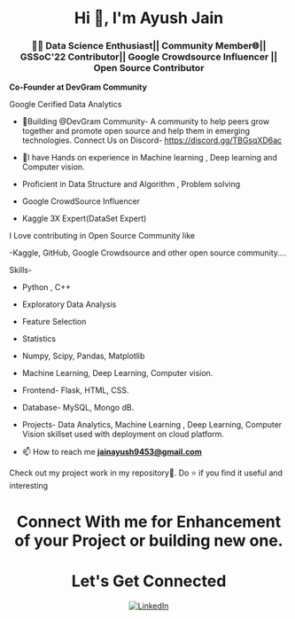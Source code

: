<h1 align="center">Hi 👋, I'm Ayush Jain</h1>
<h3 align="center">👩‍💻 Data Science Enthusiast|| Community Member🌐|| GSSoC'22 Contributor|| Google Crowdsource Influencer || Open Source Contributor</h3>

**Co-Founder at DevGram Community**

Google Cerified Data Analytics

- 🎉Building @DevGram Community- A community to help peers grow together and promote open source and help them in emerging technologies.
Connect Us on  Discord- https://discord.gg/TBGsqXD6ac 

- 🌱I have Hands on experience in Machine learning , Deep learning and Computer vision.
- Proficient in Data Structure and Algorithm , Problem solving 
- Google CrowdSource Influencer
- Kaggle 3X Expert(DataSet Expert)   

<!--
<h3 align="left">Connect with me:</h3>
<p align="left">
<a href="https://www.linkedin.com/in/ayush-jain-001" target="blank"><img align="center" src="https://raw.githubusercontent.com/ayush-jain-001/github-profile-readme-generator/master/src/images/icons/Social/linked-in-alt.svg" alt="ayush-jain-001" height="30" width="40" /></a>
</p>

-->

I Love contributing in Open Source Community like 

-Kaggle, GitHub, Google Crowdsource and other open source community....

Skills-
- Python , C++
- Exploratory Data Analysis
- Feature Selection
- Statistics
- Numpy, Scipy, Pandas, Matplotlib
- Machine Learning, Deep Learning, Computer vision.

- Frontend- Flask, HTML, CSS.

- Database- MySQL, Mongo dB.

- Projects-
Data Analytics, Machine Learning , Deep Learning, Computer Vision skillset used with deployment on cloud platform.

- 📫 How to reach me **jainayush9453@gmail.com**

  
Check out my project work in my repository🙌.
Do ⭐ if you find it useful and interesting
<table>
  <tr>
   
<!--
<td><img src="https://github-readme-stats.vercel.app/api?username=AyushJain001&include_all_commits=true&count_private=true&show_icons=true&line_height=20&title_color=7A7ADB&icon_color=2234AE&text_color=D3D3D3&bg_color=0,000000,130F40" alt="Ayush Jain" />
    <td><img src="https://github-readme-stats.vercel.app/api/top-langs?username=AyushJain001&show_icons=true&locale=en&layout=compact&title_color=7A7ADB&icon_color=2234AE&text_color=D3D3D3&bg_color=0,000000,130F40" alt="Ayush Jain" /></td>
  </tr>
</table>

<div align="center">
<p><img align="center" src="https://github-readme-streak-stats.herokuapp.com/?user=AyushJain001&theme=dark" alt="AyushJain001" /></p>
  </div>

-->




<h1 align="center">Connect With me  for Enhancement of your Project or building new one. </h1>
<h1 align="center">Let's Get Connected</h1>

<div align="center">


<a  href="https://www.linkedin.com/in/ayushjain3011/" target="_blank"><img alt="LinkedIn" src="https://img.shields.io/badge/linkedin%20-%230077B5.svg?&style=for-the-badge&logo=linkedin&logoColor=white" /></a>



   
   
</div>




